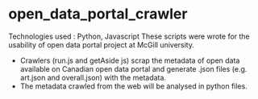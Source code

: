 # open_data_portal_crawler
Technologies used : Python, Javascript 
These scripts were wrote for the usability of open data portal project at McGill university.
- Crawlers (run.js and getAside js) scrap the metadata of open data available on Canadian open data portal and generate .json files (e.g. art.json and overall.json) with the metadata.
- The metadata crawled from the web will be analysed in python files. 
